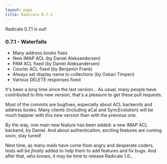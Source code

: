 ```yaml
---
layout: page
title: Radicale 0.7.1
---
```


Radicale 0.7.1 is out!


### 0.7.1 - Waterfalls

* Many address books fixes
* New IMAP ACL (by Daniel Aleksandersen)
* PAM ACL fixed (by Daniel Aleksandersen)
* Courier ACL fixed (by Benjamin Frank)
* Always set display name to collections (by Oskari Timperi)
* Various DELETE responses fixed

It's been a long time since the last version… As usual, many people have
contributed to this new version, that's a pleasure to get these pull requests.

Most of the commits are bugfixes, especially about ACL backends and address
books. Many clients (including aCal and SyncEvolution) will be much happier
with this new version than with the previous one.

By the way, one main new feature has been added: a new IMAP ACL backend, by
Daniel. And about authentication, exciting features are coming soon, stay
tuned!

Next time, as many mails have come from angry and desperate coders, tests will
be *finally* added to help them to add features and fix bugs. And after that,
who knows, it may be time to release Radicale 1.0…
